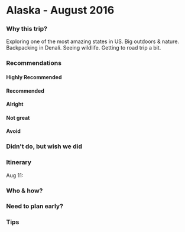 
# Alaska - August 2016

### Why this trip?
Exploring one of the most amazing states in US. Big outdoors & nature. Backpacking in Denali. Seeing wildlife. Getting to road trip a bit. 

### Recommendations

#### Highly Recommended

#### Recommended

#### Alright

#### Not great

#### Avoid

### Didn't do, but wish we did

### Itinerary
Aug 11: 

### Who & how?


### Need to plan early? 


### Tips


[//]: # (These are reference links used in the body of this note and get stripped out when the markdown processor does its job. There is no need to format nicely because it shouldn't be seen. Thanks SO - http://stackoverflow.com/questions/4823468/store-comments-in-markdown-syntax)

   [name]: <url>
   

